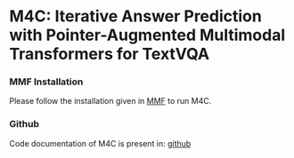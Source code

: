 # M4C: Iterative Answer Prediction with Pointer-Augmented Multimodal Transformers for TextVQA

### MMF Installation

Please follow the installation given in [MMF](https://mmf.sh/) to run M4C.

### Github 

Code documentation of M4C is present in: [github](https://github.com/facebookresearch/mmf)


